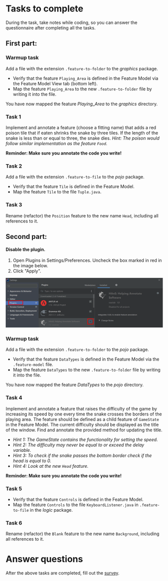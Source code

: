 # Tasks to complete

During the task, take notes while coding, so you can answer the questionnaire after completing all the tasks.

## First part:

### Warmup task

Add a file with the extension `.feature-to-folder` to the *graphics* package.
* Verify that the feature `Playing_Area` is defined in the Feature Model via the Feature Model View tab (bottom left).
* Map the feature `Playing_Area` to the new `.feature-to-folder` file by writing it into the file.

You have now mapped the feature *Playing_Area* to the *graphics* directory.

### Task 1

Implement and annotate a feature (choose a fitting name) that adds a red poison tile that if eaten shrinks the snake
by three tiles. If the length of the snake is less than or equal to three, the snake dies. *Hint: The poison would 
follow similar implementation as the feature `Food`.*

**Reminder: Make sure you annotate the code you write!**

### Task 2

Add a file with the extension `.feature-to-file` to the *pojo* package.
* Verify that the feature `Tile` is defined in the Feature Model.
* Map the feature `Tile` to the file `Tuple.java`.

### Task 3

Rename (refactor) the `Position` feature to the new name `Head`, including all references to it.

## Second part:

#### Disable the plugin.
1. Open Plugins in Settings/Preferences. Uncheck the box marked in red in the image below.
2. Click "Apply".

![](enable.png)

### Warmup task

Add a file with the extension `.feature-to-folder` to the *pojo* package.
* Verify that the feature `DataTypes` is defined in the Feature Model via the `.feature-model` file.
* Map the feature `DataTypes` to the new `.feature-to-folder` file by writing it into the file.

You have now mapped the feature *DataTypes* to the *pojo* directory.

### Task 4

Implement and annotate a feature that raises the difficulty of the game by increasing its speed by one every time the
snake crosses the borders of the playing area. The feature should be defined as a child feature of `GameState` in the
Feature Model. The current difficulty should be displayed as the title of the window. Find and annotate the provided 
method for updating the title.
* *Hint 1: The GameState contains the functionality for setting the speed.*
* *Hint 2: The difficulty may never be equal to or exceed the delay variable.*
* *Hint 3: To check if the snake passes the bottom border check if the head is equal to 0.*
* *Hint 4: Look at the new `Head` feature.*

**Reminder: Make sure you annotate the code you write!**

### Task 5

* Verify that the feature `Controls` is defined in the Feature Model.
* Map the feature `Controls` to the file `KeyboardListener.java` in `.feature-to-file` in the *logic* package.

### Task 6

Rename (refactor) the `Blank` feature to the new name `Background`, including all references to it.

# Answer questions
After the above tasks are completed, fill out the [survey](https://forms.gle/GDeFSyA9ZKico9KF6).
